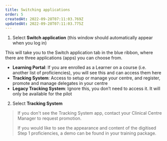 ```yaml
---
title: Switching applications
order: 5
createdAt: 2022-09-28T07:11:03.769Z
updatedAt: 2022-09-28T07:11:03.775Z
---
```

1. Select **Switch application** (this window should automatically appear when you log in)​

This will take you to the Switch application tab in the blue ribbon, where there are three applications (apps) you can choose from.​

- **Learning Portal**: If you are enrolled as a Learner on a course (i.e. another list of proficiencies), you will see this and can access them here​
- **Tracking System**: Access to setup or manage your centre, and register, promote and manage delegates in your centre​
- **Legacy Tracking System**: Ignore this, you don’t need to access it. It will only be available for the pilot​

2. Select **Tracking System​**

> If you don't see the Tracking System app, contact your Clinical Centre Manager to request promotion​.
>
> If you would like to see the appearance and content of the digitised Step 1 proficiencies, a demo can be found in your training package​.
